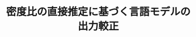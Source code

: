 ---
title: 密度比の直接推定に基づく言語モデルの出力較正
proceedings_title: "第20回言語処理若手シンポジウム (YANS)"
authors:
  - name: "鴨田豪"
    affiliation:
      - 総合研究大学院大学
      - 国立国語研究所
  - name: 熊谷雄介
    affiliation:
    - 株式会社博報堂DYホールディングス
  - name: 松井孝太
    affiliation:
      - 京都大学
      - 滋賀大学
      - 東京理科大学
  - name: 横井祥
    affiliation:
      - 東北大学
      - 理化学研究所
year: 2025
month: 9
---
